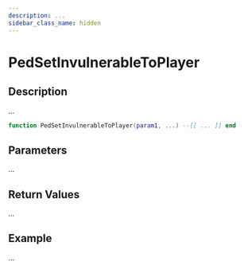 ```yaml
---
description: ...
sidebar_class_name: hidden
---
```


# PedSetInvulnerableToPlayer

## Description

...

```lua
function PedSetInvulnerableToPlayer(param1, ...) --[[ ... ]] end
```

## Parameters

...

## Return Values

...

## Example

...

